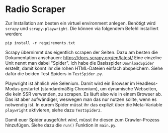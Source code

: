 # Radio Scraper

Zur Installation am besten ein virtuel environment anlegen. Benötigt wird `scrapy` und `scrapy-playwright`. Die können via
folgendem Befehl installiert werden:

````pip install -r requirements.txt````

Scrapy übernimmt das eigentlich scrapen der Seiten. Dazu am besten die Dokumentation anschauen: https://docs.scrapy.org/en/latest/
Eine einzelne Unit nennt man dabei "Spider". Ich habe die Basisspider `DownloadSpider` erstellt, damit könnt ihr die
rohen HTML-Dateien einfach abspeichern. Siehe dafür die beiden Test Spiders in `TestSpider.py`.

Playwright ist ähnlich wie Selenium. Damit wird ein Browser im Headless-Modus gestartet (standardmäßig Chromium), um dynamische
Webseiten, die kein SSR verwenden, zu scrapen. Es läuft also wie in einem Browser ab. Das ist aber aufwändiger, weswegen
man das nur nutzen sollte, wenn es notwendig ist. In eurem Spider müsst ihr das explizit
über die Meta-Variable `playwright` aktivieren, siehe dazu `TestSpider2`.

Damit euer Spider ausgeführt wird, müsst ihr diesen zum Crawler-Prozess hinzufügen. Siehe dazu die `run()` Funktion in `main.py`.